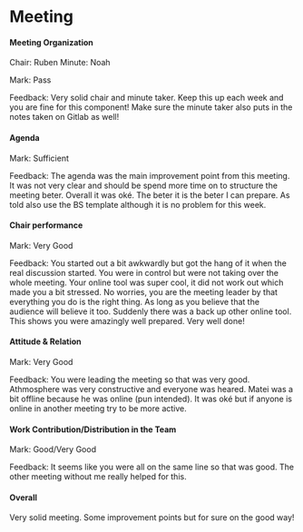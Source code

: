 # Meeting
#### Meeting Organization

Chair: Ruben
Minute: Noah

Mark: Pass

Feedback: Very solid chair and minute taker. Keep this up each week and you are fine for this component! Make sure the minute taker also puts in the notes taken on Gitlab as well!


#### Agenda 

Mark: Sufficient

Feedback: The agenda was the main improvement point from this meeting. It was not very clear and should be spend more time on to structure the meeting beter. Overall it was oké. The beter it is the beter I can prepare. As told also use the BS template although it is no problem for this week. 


#### Chair performance

Mark: Very Good

Feedback: You started out a bit awkwardly but got the hang of it when the real discussion started. You were in control but were not taking over the whole meeting. Your online tool was super cool, it did not work out which made you a bit stressed. No worries, you are the meeting leader by that everything you do is the right thing. As long as you believe that the audience will believe it too. Suddenly there was a back up other online tool. This shows you were amazingly well prepared. Very well done!


#### Attitude & Relation

Mark: Very Good

Feedback: You were leading the meeting so that was very good. Athmosphere was very constructive and everyone was heared. Matei was a bit offline because he was online (pun intended). It was oké but if anyone is online in another meeting try to be more active. 


#### Work Contribution/Distribution in the Team

Mark: Good/Very Good

Feedback: It seems like you were all on the same line so that was good. The other meeting without me really helped for this. 

#### Overall

Very solid meeting. Some improvement points but for sure on the good way!
